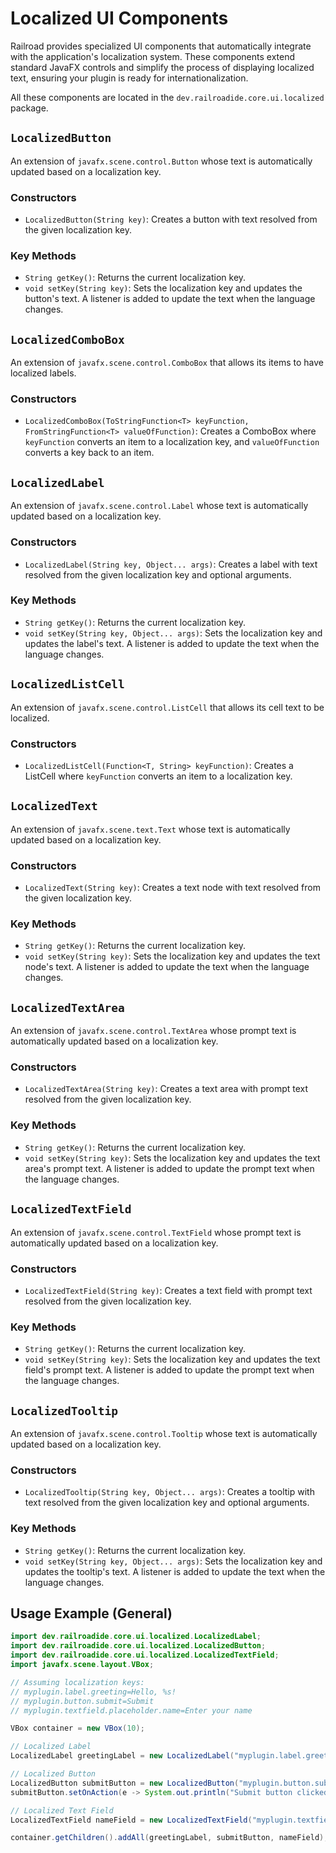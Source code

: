 # Localized UI Components

Railroad provides specialized UI components that automatically integrate with the application's localization system. These components extend standard JavaFX controls and simplify the process of displaying localized text, ensuring your plugin is ready for internationalization.

All these components are located in the `dev.railroadide.core.ui.localized` package.

## `LocalizedButton`

An extension of `javafx.scene.control.Button` whose text is automatically updated based on a localization key.

### Constructors

- `LocalizedButton(String key)`: Creates a button with text resolved from the given localization key.

### Key Methods

- `String getKey()`: Returns the current localization key.
- `void setKey(String key)`: Sets the localization key and updates the button's text. A listener is added to update the text when the language changes.

## `LocalizedComboBox`

An extension of `javafx.scene.control.ComboBox` that allows its items to have localized labels.

### Constructors

- `LocalizedComboBox(ToStringFunction<T> keyFunction, FromStringFunction<T> valueOfFunction)`: Creates a ComboBox where `keyFunction` converts an item to a localization key, and `valueOfFunction` converts a key back to an item.

## `LocalizedLabel`

An extension of `javafx.scene.control.Label` whose text is automatically updated based on a localization key.

### Constructors

- `LocalizedLabel(String key, Object... args)`: Creates a label with text resolved from the given localization key and optional arguments.

### Key Methods

- `String getKey()`: Returns the current localization key.
- `void setKey(String key, Object... args)`: Sets the localization key and updates the label's text. A listener is added to update the text when the language changes.

## `LocalizedListCell`

An extension of `javafx.scene.control.ListCell` that allows its cell text to be localized.

### Constructors

- `LocalizedListCell(Function<T, String> keyFunction)`: Creates a ListCell where `keyFunction` converts an item to a localization key.

## `LocalizedText`

An extension of `javafx.scene.text.Text` whose text is automatically updated based on a localization key.

### Constructors

- `LocalizedText(String key)`: Creates a text node with text resolved from the given localization key.

### Key Methods

- `String getKey()`: Returns the current localization key.
- `void setKey(String key)`: Sets the localization key and updates the text node's text. A listener is added to update the text when the language changes.

## `LocalizedTextArea`

An extension of `javafx.scene.control.TextArea` whose prompt text is automatically updated based on a localization key.

### Constructors

- `LocalizedTextArea(String key)`: Creates a text area with prompt text resolved from the given localization key.

### Key Methods

- `String getKey()`: Returns the current localization key.
- `void setKey(String key)`: Sets the localization key and updates the text area's prompt text. A listener is added to update the prompt text when the language changes.

## `LocalizedTextField`

An extension of `javafx.scene.control.TextField` whose prompt text is automatically updated based on a localization key.

### Constructors

- `LocalizedTextField(String key)`: Creates a text field with prompt text resolved from the given localization key.

### Key Methods

- `String getKey()`: Returns the current localization key.
- `void setKey(String key)`: Sets the localization key and updates the text field's prompt text. A listener is added to update the prompt text when the language changes.

## `LocalizedTooltip`

An extension of `javafx.scene.control.Tooltip` whose text is automatically updated based on a localization key.

### Constructors

- `LocalizedTooltip(String key, Object... args)`: Creates a tooltip with text resolved from the given localization key and optional arguments.

### Key Methods

- `String getKey()`: Returns the current localization key.
- `void setKey(String key, Object... args)`: Sets the localization key and updates the tooltip's text. A listener is added to update the text when the language changes.

## Usage Example (General)

```java
import dev.railroadide.core.ui.localized.LocalizedLabel;
import dev.railroadide.core.ui.localized.LocalizedButton;
import dev.railroadide.core.ui.localized.LocalizedTextField;
import javafx.scene.layout.VBox;

// Assuming localization keys:
// myplugin.label.greeting=Hello, %s!
// myplugin.button.submit=Submit
// myplugin.textfield.placeholder.name=Enter your name

VBox container = new VBox(10);

// Localized Label
LocalizedLabel greetingLabel = new LocalizedLabel("myplugin.label.greeting", "World");

// Localized Button
LocalizedButton submitButton = new LocalizedButton("myplugin.button.submit");
submitButton.setOnAction(e -> System.out.println("Submit button clicked!"));

// Localized Text Field
LocalizedTextField nameField = new LocalizedTextField("myplugin.textfield.placeholder.name");

container.getChildren().addAll(greetingLabel, submitButton, nameField);
```
